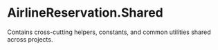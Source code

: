 # AirlineReservation.Shared

Contains cross-cutting helpers, constants, and common utilities shared across projects.
